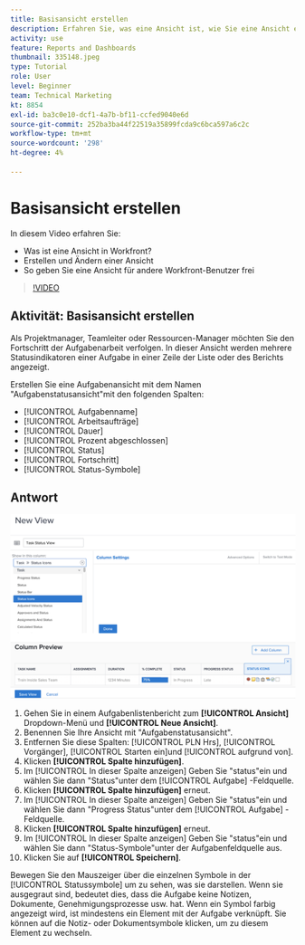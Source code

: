 ```yaml
---
title: Basisansicht erstellen
description: Erfahren Sie, was eine Ansicht ist, wie Sie eine Ansicht erstellen und wie Sie eine Ansicht für andere Benutzer in Workfront freigeben.
activity: use
feature: Reports and Dashboards
thumbnail: 335148.jpeg
type: Tutorial
role: User
level: Beginner
team: Technical Marketing
kt: 8854
exl-id: ba3c0e10-dcf1-4a7b-bf11-ccfed9040e6d
source-git-commit: 252ba3ba44f22519a35899fcda9c6bca597a6c2c
workflow-type: tm+mt
source-wordcount: '298'
ht-degree: 4%

---
```


# Basisansicht erstellen

In diesem Video erfahren Sie:

* Was ist eine Ansicht in Workfront?
* Erstellen und Ändern einer Ansicht
* So geben Sie eine Ansicht für andere Workfront-Benutzer frei

>[!VIDEO](https://video.tv.adobe.com/v/335148/?quality=12)

## Aktivität: Basisansicht erstellen

Als Projektmanager, Teamleiter oder Ressourcen-Manager möchten Sie den Fortschritt der Aufgabenarbeit verfolgen. In dieser Ansicht werden mehrere Statusindikatoren einer Aufgabe in einer Zeile der Liste oder des Berichts angezeigt.

Erstellen Sie eine Aufgabenansicht mit dem Namen &quot;Aufgabenstatusansicht&quot;mit den folgenden Spalten:

* [!UICONTROL Aufgabenname]
* [!UICONTROL Arbeitsaufträge]
* [!UICONTROL Dauer]
* [!UICONTROL Prozent abgeschlossen]
* [!UICONTROL Status]
* [!UICONTROL Fortschritt]
* [!UICONTROL Status-Symbole]

## Antwort

![Ein Bild des Bildschirms, um eine neue Ansicht zu erstellen](assets/view-exercise.png)

1. Gehen Sie in einem Aufgabenlistenbericht zum **[!UICONTROL Ansicht]** Dropdown-Menü und **[!UICONTROL Neue Ansicht]**.
1. Benennen Sie Ihre Ansicht mit &quot;Aufgabenstatusansicht&quot;.
1. Entfernen Sie diese Spalten: [!UICONTROL PLN Hrs], [!UICONTROL Vorgänger], [!UICONTROL Starten ein]und [!UICONTROL aufgrund von].
1. Klicken **[!UICONTROL Spalte hinzufügen]**.
1. Im [!UICONTROL In dieser Spalte anzeigen] Geben Sie &quot;status&quot;ein und wählen Sie dann &quot;Status&quot;unter dem [!UICONTROL Aufgabe] -Feldquelle.
1. Klicken **[!UICONTROL Spalte hinzufügen]** erneut.
1. Im [!UICONTROL In dieser Spalte anzeigen] Geben Sie &quot;status&quot;ein und wählen Sie dann &quot;Progress Status&quot;unter dem [!UICONTROL Aufgabe] -Feldquelle.
1. Klicken **[!UICONTROL Spalte hinzufügen]** erneut.
1. Im [!UICONTROL In dieser Spalte anzeigen] Geben Sie &quot;status&quot;ein und wählen Sie dann &quot;Status-Symbole&quot;unter der Aufgabenfeldquelle aus.
1. Klicken Sie auf **[!UICONTROL Speichern]**.

Bewegen Sie den Mauszeiger über die einzelnen Symbole in der [!UICONTROL Statussymbole] um zu sehen, was sie darstellen. Wenn sie ausgegraut sind, bedeutet dies, dass die Aufgabe keine Notizen, Dokumente, Genehmigungsprozesse usw. hat. Wenn ein Symbol farbig angezeigt wird, ist mindestens ein Element mit der Aufgabe verknüpft. Sie können auf die Notiz- oder Dokumentsymbole klicken, um zu diesem Element zu wechseln.
